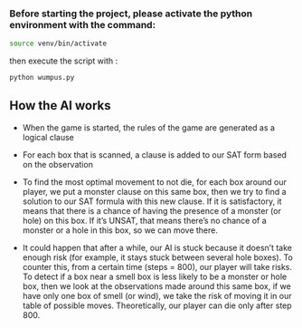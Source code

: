 ### Before starting the project, please activate the python environment with the command:

```sh
source venv/bin/activate
```

then execute the script with :

```sh
python wumpus.py
```

## How the AI works
- When the game is started, the rules of the game are generated as a logical clause

- For each box that is scanned, a clause is added to our SAT form based on the observation

- To find the most optimal movement to not die, for each box around our player, we put a monster clause on this same box, then we try to find a solution to our SAT formula with this new clause. 
If it is satisfactory, it means that there is a chance of having the presence of a monster (or hole) on this box. 
If it’s UNSAT, that means there’s no chance of a monster or a hole in this box, so we can move there.

- It could happen that after a while, our AI is stuck because it doesn’t take enough risk (for example, it stays stuck between several hole boxes). 
To counter this, from a certain time (steps = 800), our player will take risks. 
To detect if a box near a smell box is less likely to be a monster or hole box, then we look at the observations made around this same box, if we have only one box of smell (or wind), we take the risk of moving it in our table of possible moves. 
Theoretically, our player can die only after step 800.